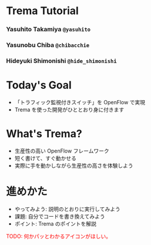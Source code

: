 <!SLIDE title-slide>
# Trema Tutorial ###############################################################

### Yasuhito Takamiya  `@yasuhito`
### Yasunobu Chiba  `@chibacchie`
### Hideyuki Shimonishi  `@hide_shimonishi`


<!SLIDE small incremental transition=fade>
# Today's Goal #################################################################

* 「トラフィック監視付きスイッチ」を OpenFlow で実現
* Trema を使った開発がひととおり身に付きます


<!SLIDE small incremental transition=fade>
# What's Trema? ################################################################

* 生産性の高い OpenFlow フレームワーク
* 短く書けて、すぐ動かせる
* 実際に手を動かしながら生産性の高さを体験しよう


<!SLIDE small transition=fade>
# 進めかた #####################################################################

* やってみよう: 説明のとおりに実行してみよう
* 課題: 自分でコードを書き換えてみよう
* ポイント: Trema のポイントを解説

<font color="red">TODO: 何かパッとわかるアイコンがほしい。</color>
